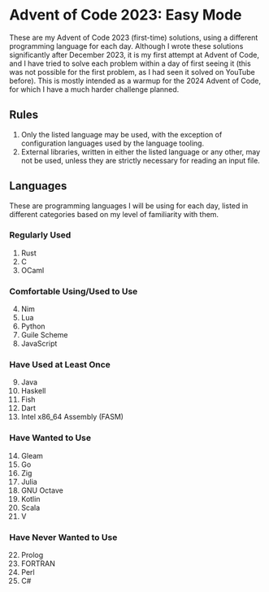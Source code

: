 # Advent of Code 2023: Easy Mode

These are my Advent of Code 2023 (first-time) solutions, using a different programming language for each day. Although I wrote these solutions significantly after December 2023, it is my first attempt at Advent of Code, and I have tried to solve each problem within a day of first seeing it (this was not possible for the first problem, as I had seen it solved on YouTube before). This is mostly intended as a warmup for the 2024 Advent of Code, for which I have a much harder challenge planned.

## Rules

1. Only the listed language may be used, with the exception of configuration languages used by the language tooling.
2. External libraries, written in either the listed language or any other, may not be used, unless they are strictly necessary for reading an input file.

## Languages

These are programming languages I will be using for each day, listed in different categories based on my level of familiarity with them.

### Regularly Used

1.  Rust
2.  C
3.  OCaml

### Comfortable Using/Used to Use

4.  Nim
5.  Lua
6.  Python
7.  Guile Scheme
8.  JavaScript

### Have Used at Least Once

9.  Java
10. Haskell
11. Fish
12. Dart
13. Intel x86_64 Assembly (FASM)

### Have Wanted to Use

14. Gleam
15. Go
16. Zig
17. Julia
18. GNU Octave
19. Kotlin
20. Scala
21. V

### Have Never Wanted to Use

22. Prolog
23. FORTRAN
24. Perl
25. C#
